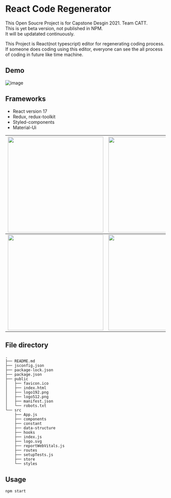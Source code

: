 # React Code Regenerator

This Open Soucre Project is for Capstone Desgin 2021. Team CATT.\
This is yet beta version, not published in NPM.\
It will be updatated continuously.

This Project is React(not typescript) editor for regenerating coding process.\
If someone does coding using this editor, everyone can see the all process of coding in future like time machine.

## Demo
![image](https://user-images.githubusercontent.com/19369750/143735527-70639830-2b4b-4719-8f85-eb2a33464eb8.png)

## Frameworks
- React version 17
- Redux, redux-toolkit
- Styled-components
- Material-Ui

|<img style="width:300px" src="https://user-images.githubusercontent.com/19369750/143734812-06002dd2-7141-45be-8a8c-213d62377eda.png" />| <img style="width:300px;" src="https://user-images.githubusercontent.com/19369750/143734823-a945a462-5993-449c-b4f3-e26cd9260ff7.png" />
|------|---|
|<img style="width:300px" src="https://user-images.githubusercontent.com/19369750/143734836-c55c8b92-99f3-4ba0-9b28-178e4279e2d4.png" />| <img style="width:300px;" src="https://user-images.githubusercontent.com/19369750/143734850-ba90b2dd-954a-4b8c-aa61-98e1c2f2db99.png" />

## File directory
```
.
├── README.md
├── jsconfig.json
├── package-lock.json
├── package.json
├── public
│   ├── favicon.ico
│   ├── index.html
│   ├── logo192.png
│   ├── logo512.png
│   ├── manifest.json
│   └── robots.txt
└── src
    ├── App.js
    ├── components
    ├── constant
    ├── data-structure
    ├── hooks
    ├── index.js
    ├── logo.svg
    ├── reportWebVitals.js
    ├── routes
    ├── setupTests.js
    ├── store
    └── styles
```

## Usage

```
npm start
```
